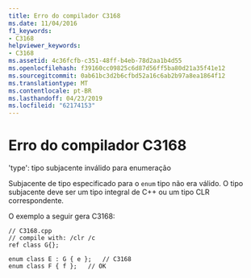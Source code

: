 ```yaml
---
title: Erro do compilador C3168
ms.date: 11/04/2016
f1_keywords:
- C3168
helpviewer_keywords:
- C3168
ms.assetid: 4c36fcfb-c351-48ff-b4eb-78d2aa1b4d55
ms.openlocfilehash: f39160cc09825c6d87d56ff5ba80d21a35f41e12
ms.sourcegitcommit: 0ab61bc3d2b6cfbd52a16c6ab2b97a8ea1864f12
ms.translationtype: MT
ms.contentlocale: pt-BR
ms.lasthandoff: 04/23/2019
ms.locfileid: "62174153"
---
```

# <a name="compiler-error-c3168"></a>Erro do compilador C3168

'type': tipo subjacente inválido para enumeração

Subjacente de tipo especificado para o `enum` tipo não era válido. O tipo subjacente deve ser um tipo integral de C++ ou um tipo CLR correspondente.

O exemplo a seguir gera C3168:

```
// C3168.cpp
// compile with: /clr /c
ref class G{};

enum class E : G { e };   // C3168
enum class F { f };   // OK
```
